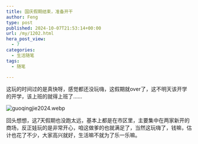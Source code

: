 ```yaml
---
title: 国庆假期结束，准备开干
author: Feng
type: post
published: 2024-10-07T21:53:14+00:00
url: /my/1202.html
hera_post_view:
  - 7
categories:
  - 生活随笔
tags:
  - 随笔

---
```

这玩的时间过的是真快呀，感觉都还没玩嗨，这假期就over了，这不明天该开学的开学，该上班的就得上班了……

<!--more-->

<img decoding="async" src="https://image.uu126.cn/typecho/uploads/2024/10/795351465.webp" alt="guoqingjie2024.webp" title="guoqingjie2024.webp" /> 

回头想想，这7天假期也没跑太远，基本上都是在市区里，主要集中在两家新开的商场，反正娃玩的是非常开心，咱这做爹的也就满足了，当然这玩嗨了，钱嘛，估计也花了不少，大家高兴就好，生活嘛不就为了乐一乐嘛。